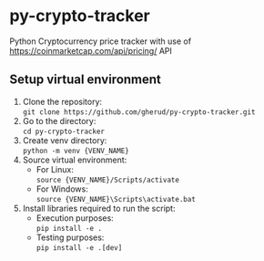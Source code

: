 # py-crypto-tracker
Python Cryptocurrency price tracker with use of https://coinmarketcap.com/api/pricing/ API

## Setup virtual environment
1. Clone the repository:\
   `git clone https://github.com/gherud/py-crypto-tracker.git`
2. Go to the directory:\
   `cd py-crypto-tracker`
3. Create venv directory:\
   `python -m venv {VENV_NAME}`
4. Source virtual environment:
   - For Linux:\
      `source {VENV_NAME}/Scripts/activate`
   - For Windows:\
      `source {VENV_NAME}\Scripts\activate.bat`
5. Install libraries required to run the script:
   - Execution purposes:\
     `pip install -e .`
   - Testing purposes:\
     `pip install -e .[dev]`
